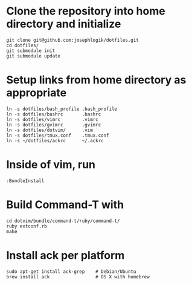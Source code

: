 # Clone the repository into home directory and initialize
    git clone git@github.com:josephlogik/dotfiles.git
    cd dotfiles/
    git submodule init
    git submodule update

# Setup links from home directory as appropriate
    ln -s dotfiles/bash_profile .bash_profile
    ln -s dotfiles/bashrc       .bashrc
    ln -s dotfiles/vimrc        .vimrc
    ln -s dotfiles/gvimrc       .gvimrc
    ln -s dotfiles/dotvim/      .vim
    ln -s dotfiles/tmux.conf    .tmux.conf
    ln -s ~/dotfiles/ackrc      ~/.ackrc

# Inside of vim, run
    :BundleInstall

# Build Command-T with
    cd dotvim/bundle/command-t/ruby/command-t/
    ruby extconf.rb
    make

# Install ack per platform
    sudo apt-get install ack-grep    # Debian/Ubuntu
    brew install ack                 # OS X with homebrew

